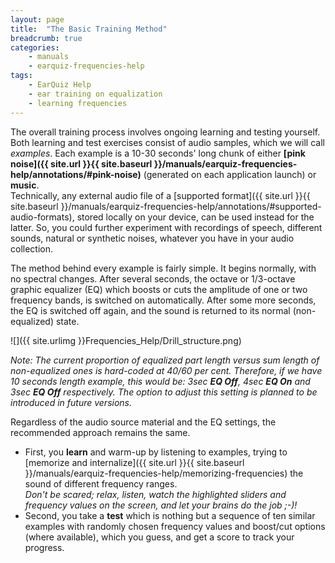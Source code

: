 ```yaml
---
layout: page
title:  "The Basic Training Method"
breadcrumb: true
categories:
    - manuals
    - earquiz-frequencies-help
tags:
    - EarQuiz Help
    - ear training on equalization
    - learning frequencies
---
```


The overall training process involves ongoing learning and testing yourself.
Both learning and test exercises consist of audio samples, which we will call *examples*. Each example is a 10-30 
seconds' long chunk of either **[pink noise]({{ site.url }}{{ site.baseurl }}/manuals/earquiz-frequencies-help/annotations/#pink-noise)** (generated on each application launch) or **music**.  
Technically, any external audio file of a [supported format]({{ site.url }}{{ site.baseurl }}/manuals/earquiz-frequencies-help/annotations/#supported-audio-formats), stored locally on your device, can be used instead for the latter.
So, you could further experiment with recordings of speech, different sounds, natural or synthetic noises, 
whatever you have in your audio collection.

The method behind every example is fairly simple. It begins normally, with no spectral changes. After several seconds, 
the octave or 1/3-octave graphic equalizer (EQ) which boosts or cuts the amplitude of one or two frequency bands, is switched on 
automatically. After some more seconds, the EQ is switched off again, and the sound is returned to its normal 
(non-equalized) state.

![]({{ site.urlimg }}Frequencies_Help/Drill_structure.png)

*Note: The current proportion of equalized part length versus sum length of non-equalized ones is hard-coded at 40/60 per cent.
Therefore, if we have 10 seconds length example, this would be: 3sec **EQ Off**, 4sec **EQ On** and 
3sec **EQ Off** respectively.
The option to adjust this setting is planned to be introduced in future versions.*

Regardless of the audio source material and the EQ settings, the recommended approach remains the same.
- First, you **learn** and warm-up by listening to examples, trying to [memorize and internalize]({{ site.url }}{{ site.baseurl }}/manuals/earquiz-frequencies-help/memorizing-frequencies) 
the sound of different frequency ranges. <br /> *Don't be scared; relax, listen, watch the
highlighted sliders and frequency values on the screen, and let your brains do the job ;-)!*
- Second, you take a **test** which is nothing but a sequence of ten similar examples with randomly chosen frequency values 
and boost/cut options (where available), which you guess, and get a score to track your progress.
